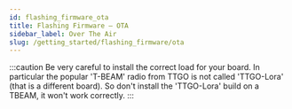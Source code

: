 ```yaml
---
id: flashing_firmware_ota
title: Flashing Firmware – OTA
sidebar_label: Over The Air
slug: /getting_started/flashing_firmware/ota
---
```

:::caution
Be very careful to install the correct load for your board. In particular the popular 'T-BEAM' radio from TTGO is not called 'TTGO-Lora' (that is a different board). So don't install the 'TTGO-Lora' build on a TBEAM, it won't work correctly.
:::

